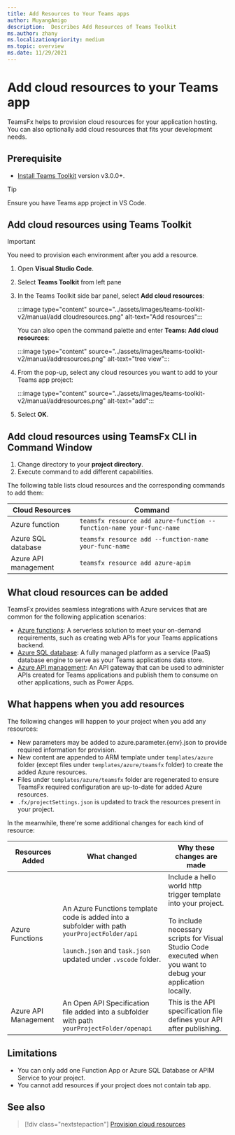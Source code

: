 ```yaml
---
title: Add Resources to Your Teams apps
author: MuyangAmigo
description:  Describes Add Resources of Teams Toolkit
ms.author: zhany
ms.localizationpriority: medium
ms.topic: overview
ms.date: 11/29/2021
---
```


# Add cloud resources to your Teams app

TeamsFx helps to provision cloud resources for your application hosting. You can also optionally add cloud resources that fits your development needs.

## Prerequisite

* [Install Teams Toolkit](https://marketplace.visualstudio.com/items?itemName=TeamsDevApp.ms-teams-vscode-extension) version v3.0.0+.

> [!TIP]
> Ensure you have Teams app project in VS Code.

## Add cloud resources using Teams Toolkit

> [!IMPORTANT]
> You need to provision each environment after you add a resource.

1. Open **Visual Studio Code**.
1. Select **Teams Toolkit** from left pane
1. In the Teams Toolkit side bar panel, select **Add cloud resources**:

    :::image type="content" source="../assets/images/teams-toolkit-v2/manual/add cloudresources.png" alt-text="Add resources":::

    You can also open the command palette and enter **Teams: Add cloud resources**:
    
    :::image type="content" source="../assets/images/teams-toolkit-v2/manual/addresources.png" alt-text="tree view":::

1. From the pop-up, select any cloud resources you want to add to your Teams app project:

     :::image type="content" source="../assets/images/teams-toolkit-v2/manual/addresources.png" alt-text="add":::

1. Select **OK**.

## Add cloud resources using TeamsFx CLI in Command Window

1. Change directory to your **project directory**.
1. Execute command to add different capabilities.

The following table lists cloud resources and the corresponding commands to add them:

|Cloud Resources|Command|
|---------------|----------|
| Azure function|`teamsfx resource add azure-function --function-name your-func-name`|
| Azure SQL database|`teamsfx resource add --function-name your-func-name`|
| Azure API management|`teamsfx resource add azure-apim`|

## What cloud resources can be added

TeamsFx provides seamless integrations with Azure services that are common for the following application scenarios:

- [Azure functions](/azure/azure-functions/functions-overview): A serverless solution to meet your on-demand requirements, such as creating web APIs for your Teams applications backend.
- [Azure SQL database](/azure/azure-sql/database/sql-database-paas-overview): A fully managed platform as a service (PaaS) database engine to serve as your Teams applications data store.
- [Azure API management](/azure/azure-sql/database/sql-database-paas-overview): An API gateway that can be used to administer APIs created for Teams applications and publish them to consume on other applications, such as Power Apps.

## What happens when you add resources

The following changes will happen to your project when you add any resources:

- New parameters may be added to azure.parameter.{env}.json to provide required information for provision.
- New content are appended to ARM template under `templates/azure` folder (except files under `templates/azure/teamsfx` folder) to create the added Azure resources.
- Files under `templates/azure/teamsfx` folder are regenerated to ensure TeamsFx required configuration are up-to-date for added Azure resources.
- `.fx/projectSettings.json` is updated to track the resources present in your project.

In the meanwhile, there're some additional changes for each kind of resource:

|Resources Added|What changed|Why these changes are made|
|---------------|---------------|-----------------------------|
|Azure Functions|An Azure Functions template code is added into a subfolder with path `yourProjectFolder/api`</br></br>`launch.json` and `task.json` updated under `.vscode` folder.| Include a hello world http trigger template into your project.</br></br> To include necessary scripts for Visual Studio Code executed when you want to debug your application locally.|
|Azure API Management|An Open API Specification file added into a subfolder with path `yourProjectFolder/openapi`|This is the API specification file defines your API after publishing.|

## Limitations

- You can only add one Function App or Azure SQL Database or APIM Service to your project.
- You cannot add resources if your project does not contain tab app.

## See also

> [!div class="nextstepaction"]
> [Provision cloud resources](provision.md)
